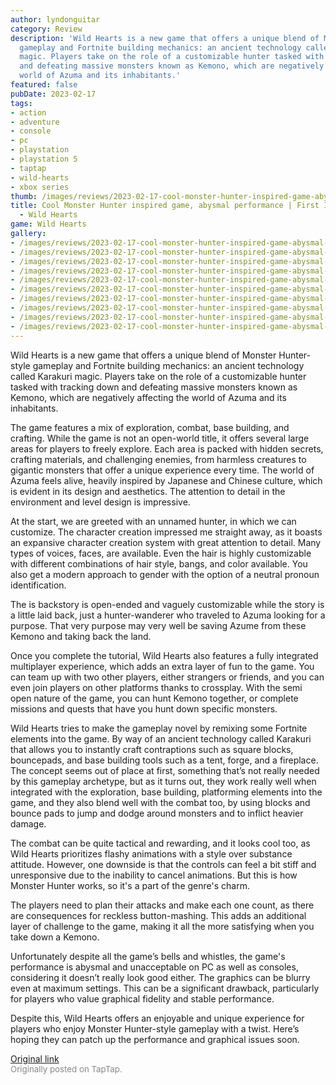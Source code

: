 ```yaml
---
author: lyndonguitar
category: Review
description: 'Wild Hearts is a new game that offers a unique blend of Monster Hunter-style
  gameplay and Fortnite building mechanics: an ancient technology called Karakuri
  magic. Players take on the role of a customizable hunter tasked with tracking down
  and defeating massive monsters known as Kemono, which are negatively affecting the
  world of Azuma and its inhabitants.'
featured: false
pubDate: 2023-02-17
tags:
- action
- adventure
- console
- pc
- playstation
- playstation 5
- taptap
- wild-hearts
- xbox series
thumb: /images/reviews/2023-02-17-cool-monster-hunter-inspired-game-abysmal-performance--first-impressions---wild-hearts-0.avif
title: Cool Monster Hunter inspired game, abysmal performance | First Impressions
  - Wild Hearts
game: Wild Hearts
gallery:
- /images/reviews/2023-02-17-cool-monster-hunter-inspired-game-abysmal-performance--first-impressions---wild-hearts-0.avif
- /images/reviews/2023-02-17-cool-monster-hunter-inspired-game-abysmal-performance--first-impressions---wild-hearts-1.avif
- /images/reviews/2023-02-17-cool-monster-hunter-inspired-game-abysmal-performance--first-impressions---wild-hearts-2.avif
- /images/reviews/2023-02-17-cool-monster-hunter-inspired-game-abysmal-performance--first-impressions---wild-hearts-3.avif
- /images/reviews/2023-02-17-cool-monster-hunter-inspired-game-abysmal-performance--first-impressions---wild-hearts-4.avif
- /images/reviews/2023-02-17-cool-monster-hunter-inspired-game-abysmal-performance--first-impressions---wild-hearts-5.avif
- /images/reviews/2023-02-17-cool-monster-hunter-inspired-game-abysmal-performance--first-impressions---wild-hearts-6.avif
- /images/reviews/2023-02-17-cool-monster-hunter-inspired-game-abysmal-performance--first-impressions---wild-hearts-7.avif
- /images/reviews/2023-02-17-cool-monster-hunter-inspired-game-abysmal-performance--first-impressions---wild-hearts-8.avif
- /images/reviews/2023-02-17-cool-monster-hunter-inspired-game-abysmal-performance--first-impressions---wild-hearts-9.avif
---
```

Wild Hearts is a new game that offers a unique blend of Monster Hunter-style gameplay and Fortnite building mechanics: an ancient technology called Karakuri magic. Players take on the role of a customizable hunter tasked with tracking down and defeating massive monsters known as Kemono, which are negatively affecting the world of Azuma and its inhabitants.

The game features a mix of exploration, combat, base building, and crafting. While the game is not an open-world title, it offers several large areas for players to freely explore. Each area is packed with hidden secrets, crafting materials, and challenging enemies, from harmless creatures to gigantic monsters that offer a unique experience every time. The world of Azuma feels alive,  heavily inspired by Japanese and Chinese culture, which is evident in its design and aesthetics. The attention to detail in the environment and level design is impressive.

At the start, we are greeted with an unnamed hunter, in which we can customize. The character creation impressed me straight away, as it boasts an expansive character creation system with great attention to detail. Many types of voices, faces, are available. Even the hair is highly customizable with different combinations of hair style, bangs, and color available. You also get a modern approach to gender with the option of a neutral pronoun identification.

The is backstory is open-ended and vaguely customizable while the story is a little laid back, just a hunter-wanderer who traveled to Azuma looking for a purpose. That very purpose may very well be saving Azume from these Kemono and taking back the land.

Once you complete the tutorial, Wild Hearts also features a fully integrated multiplayer experience, which adds an extra layer of fun to the game.  You can team up with two other players, either strangers or friends, and you can even join players on other platforms thanks to crossplay. With the semi open nature of the game, you can hunt Kemono together, or complete missions and quests that have you hunt down specific monsters.

Wild Hearts tries to make the gameplay novel by remixing some Fortnite elements into the game. By way of an ancient technology called Karakuri that allows you to instantly craft contraptions such as square blocks, bouncepads, and base building tools such as a tent, forge, and a fireplace. The concept seems out of place at first, something that’s not really needed by this gameplay archetype, but as it turns out, they work really well when integrated with the exploration, base building, platforming elements into the game, and they also blend well with the combat too, by using blocks and bounce pads to jump and dodge around monsters and to inflict heavier damage.

The combat can be quite tactical and rewarding, and it looks cool too, as Wild Hearts prioritizes flashy animations with a style over substance attitude. However, one downside is that the controls can feel a bit stiff and unresponsive due to the inability to cancel animations. But this is how Monster Hunter works, so it's a part of the genre's charm.

The players need to plan their attacks and make each one count, as there are consequences for reckless button-mashing. This adds an additional layer of challenge to the game, making it all the more satisfying when you take down a Kemono.

Unfortunately despite all the game’s bells and whistles, the game's performance is abysmal and unacceptable on PC as well as consoles, considering it doesn’t really look good either. The graphics can be blurry even at maximum settings. This can be a significant drawback, particularly for players who value graphical fidelity and stable performance.

Despite this, Wild Hearts offers an enjoyable and unique experience for players who enjoy Monster Hunter-style gameplay with a twist. Here’s hoping they can patch up the performance and graphical issues soon.

[Original link](https://www.taptap.io/post/4560227)<br><span style="font-size: 0.95em; color: #888;">Originally posted on TapTap.</span>